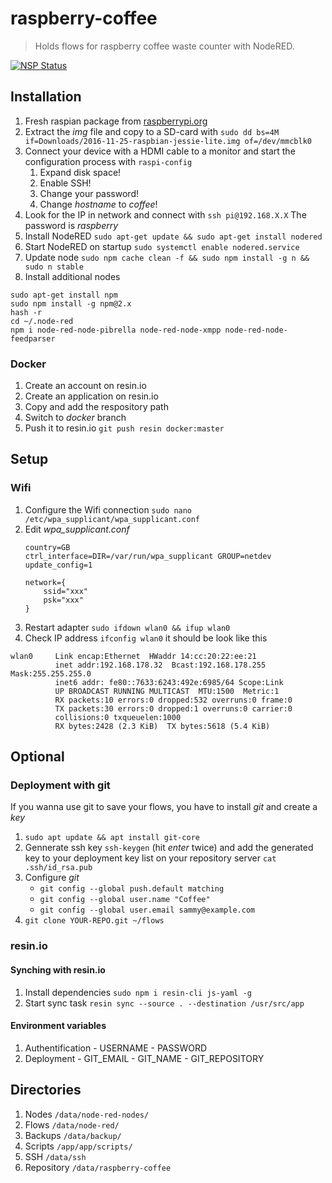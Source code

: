 # raspberry-coffee

>  Holds flows for raspberry coffee waste counter with NodeRED.

[![NSP Status](https://nodesecurity.io/orgs/programmerq/projects/adb455c0-39c6-45b8-ad2c-8831d66dc366/badge)](https://nodesecurity.io/orgs/programmerq/projects/adb455c0-39c6-45b8-ad2c-8831d66dc366)

## Installation

1.  Fresh raspian package from [raspberrypi.org](https://www.raspberrypi.org/downloads/raspbian/)
2.  Extract the _img_ file and copy to a SD-card with ``sudo dd bs=4M if=Downloads/2016-11-25-raspbian-jessie-lite.img of=/dev/mmcblk0``
3.  Connect your device with a HDMI cable to a monitor and start the configuration process with ``raspi-config``
    1.  Expand disk space!
    2.  Enable SSH!
    3.  Change your password!
    4.  Change _hostname_ to _coffee_!
4.  Look for the IP in network and connect with ``ssh pi@192.168.X.X`` The password is _raspberry_
5.  Install NodeRED ``sudo apt-get update &&
sudo apt-get install nodered``
6.  Start NodeRED on startup ``sudo systemctl enable nodered.service``
7.  Update node ``sudo npm cache clean -f && sudo npm install -g n && sudo n stable``
8.  Install additional nodes
````
sudo apt-get install npm
sudo npm install -g npm@2.x
hash -r
cd ~/.node-red
npm i node-red-node-pibrella node-red-node-xmpp node-red-node-feedparser
````

### Docker

1.  Create an account on resin.io
2.  Create an application on resin.io
3.  Copy and add the respository path
4.  Switch to _docker_ branch
5.  Push it to resin.io ``git push resin docker:master``

## Setup

### Wifi

1.  Configure the Wifi connection ``sudo nano /etc/wpa_supplicant/wpa_supplicant.conf``
2.  Edit _wpa_supplicant.conf_
    ```
    country=GB
    ctrl_interface=DIR=/var/run/wpa_supplicant GROUP=netdev
    update_config=1

    network={
        ssid="xxx"
        psk="xxx"
    }
    ```
3.  Restart adapter ``sudo ifdown wlan0 && ifup wlan0``
4.  Check IP address ``ifconfig wlan0`` it should be look like this
```
wlan0     Link encap:Ethernet  HWaddr 14:cc:20:22:ee:21
          inet addr:192.168.178.32  Bcast:192.168.178.255  Mask:255.255.255.0
          inet6 addr: fe80::7633:6243:492e:6985/64 Scope:Link
          UP BROADCAST RUNNING MULTICAST  MTU:1500  Metric:1
          RX packets:10 errors:0 dropped:532 overruns:0 frame:0
          TX packets:30 errors:0 dropped:1 overruns:0 carrier:0
          collisions:0 txqueuelen:1000
          RX bytes:2428 (2.3 KiB)  TX bytes:5618 (5.4 KiB)
```

## Optional

### Deployment with git
If you wanna use git to save your flows, you have to install _git_ and create a _key_

1.  ``sudo apt update && apt install git-core``
2.  Gennerate ssh key ``ssh-keygen`` (hit _enter_ twice) and add the generated key to your deployment key list on your repository server ``cat .ssh/id_rsa.pub``
3.  Configure _git_
    -   ``git config --global push.default matching``
    -   ``git config --global user.name "Coffee"``
    -   ``git config --global user.email sammy@example.com``
4.  ``git clone YOUR-REPO.git ~/flows``

### resin.io
#### Synching with resin.io

1.  Install dependencies ``sudo npm i resin-cli js-yaml -g``
2.  Start sync task ``resin sync --source . --destination /usr/src/app``

#### Environment variables

1.   Authentification
    - USERNAME
    - PASSWORD
2.   Deployment
    - GIT_EMAIL
    - GIT_NAME
    - GIT_REPOSITORY

## Directories

1.  Nodes       ``/data/node-red-nodes/``
2.  Flows       ``/data/node-red/``
3.  Backups     ``/data/backup/``
4.  Scripts     ``/app/app/scripts/``
5.  SSH         ``/data/ssh``
6.  Repository  ``/data/raspberry-coffee``

